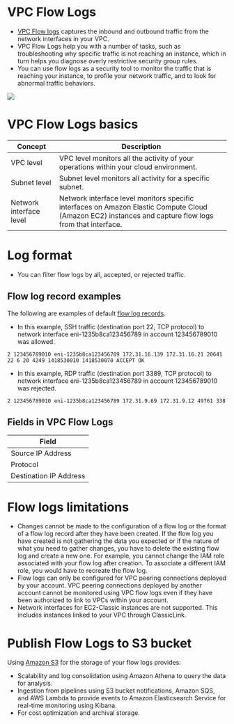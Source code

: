 # VPC Flow Logs
- [VPC Flow logs](https://docs.aws.amazon.com/vpc/latest/userguide/flow-logs.html) captures the inbound and outbound traffic from the network interfaces in your VPC.
- VPC Flow Logs help you with a number of tasks, such as troubleshooting why specific traffic is not reaching an instance, which in turn helps you diagnose overly restrictive security group rules. 
- You can use flow logs as a security tool to monitor the traffic that is reaching your instance, to profile your network traffic, and to look for abnormal traffic behaviors.

![](https://d2908q01vomqb2.cloudfront.net/da4b9237bacccdf19c0760cab7aec4a8359010b0/2019/09/13/2019-08-13_10-41-04.png)

# VPC Flow Logs basics

| Concept                 | Description                                                                                                                                            |
|-------------------------|--------------------------------------------------------------------------------------------------------------------------------------------------------|
| VPC level               | VPC level monitors all the activity of your operations within your cloud environment.                                                                  |
| Subnet level            | Subnet level monitors all activity for a specific subnet.                                                                                              |
| Network interface level | Network interface level monitors specific interfaces on Amazon Elastic Compute Cloud (Amazon EC2) instances and capture flow logs from that interface. |

# Log format
- You can filter flow logs by all, accepted, or rejected traffic.

## Flow log record examples

The following are examples of default [flow log records](https://docs.aws.amazon.com/vpc/latest/userguide/flow-logs-records-examples.html#flow-log-example-accepted-rejected).
- In this example, SSH traffic (destination port 22, TCP protocol) to network interface eni-1235b8ca123456789 in account 123456789010 was allowed.

`2 123456789010 eni-1235b8ca123456789 172.31.16.139 172.31.16.21 20641 22 6 20 4249 1418530010 1418530070 ACCEPT OK`

- In this example, RDP traffic (destination port 3389, TCP protocol) to network interface eni-1235b8ca123456789 in account 123456789010 was rejected.

`2 123456789010 eni-1235b8ca123456789 172.31.9.69 172.31.9.12 49761 338`

## Fields in VPC Flow Logs

| Field                  |
|------------------------|
| Source IP Address      |
| Protocol               |
| Destination IP Address |

# Flow logs limitations
- Changes cannot be made to the configuration of a flow log or the format of a flow log record after they have been created. If the flow log you have created is not gathering the data you expected or if the nature of what you need to gather changes, you have to delete the existing flow log and create a new one. For example, you cannot change the IAM role associated with your flow log after creation. To associate a different IAM role, you would have to recreate the flow log.
- Flow logs can only be configured for VPC peering connections deployed by your account. VPC peering connections deployed by another account cannot be monitored using VPC flow logs even if they have been authorized to link to VPCs within your account.
- Network interfaces for EC2-Classic instances are not supported. This includes instances linked to your VPC through ClassicLink.

# Publish Flow Logs to S3 bucket 
Using [Amazon S3](../../7_StorageServices/3_ObjectStorageS3/Readme.md) for the storage of your flow logs provides:
- Scalability and log consolidation using Amazon Athena to query the data for analysis. 
- Ingestion from pipelines using S3 bucket notifications, Amazon SQS, and AWS Lambda to provide events to Amazon Elasticsearch Service for real-time monitoring using Kibana.
- For cost optimization and archival storage.
